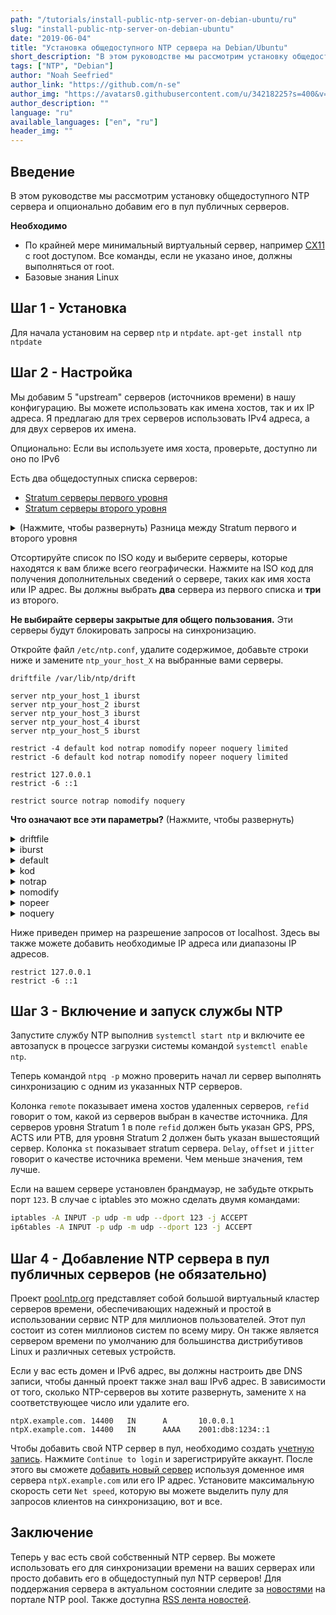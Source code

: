 ```yaml
---
path: "/tutorials/install-public-ntp-server-on-debian-ubuntu/ru"
slug: "install-public-ntp-server-on-debian-ubuntu"
date: "2019-06-04"
title: "Установка общедоступного NTP сервера на Debian/Ubuntu"
short_description: "В этом руководстве мы рассмотрим установку общедоступного NTP сервера и опционально добавим его в пул публичных серверов."
tags: ["NTP", "Debian"]
author: "Noah Seefried"
author_link: "https://github.com/n-se"
author_img: "https://avatars0.githubusercontent.com/u/34218225?s=400&v=4"
author_description: ""
language: "ru"
available_languages: ["en", "ru"]
header_img: ""
---
```



## Введение

В этом руководстве мы рассмотрим установку общедоступного NTP сервера и опционально добавим его в пул публичных серверов.

**Необходимо**

- По крайней мере минимальный виртуальный сервер, например [CX11](https://www.hetzner.com/cloud) с root доступом. Все команды, если не указано иное, должны выполняться от root.
- Базовые знания Linux

## Шаг 1 - Установка

Для начала установим на сервер `ntp` и `ntpdate`.
`apt-get install ntp ntpdate`

## Шаг 2 - Настройка

Мы добавим 5 "upstream" серверов (источников времени) в нашу конфигурацию. Вы можете использовать как имена хостов, так и их IP адреса. Я предлагаю для трех серверов использовать IPv4 адреса, а для двух серверов их имена.

Опционально: Если вы используете имя хоста, проверьте, доступно ли оно по IPv6

Есть два общедоступных списка серверов:
- [Stratum серверы первого уровня](https://support.ntp.org/bin/view/Servers/StratumOneTimeServers)
- [Stratum серверы второго уровня](https://support.ntp.org/bin/view/Servers/StratumTwoTimeServers)

<details>
    <summary>(Нажмите, чтобы развернуть) Разница между Stratum первого и второго уровня</summary>

Основные серверы называются Stratum 1 и они напрямую подключены к источнику точного времени, который называется Stratum 0. Такими источниками могут быть атомные часы, GPS приемник или система радио навигации. Сервер времени Stratum 1 передает время другим устройствам в сети, уровня Stratum 2. Они так же могут использоваться в качестве источника времени и оборудование, выполняющее с ними синхронизацию становятся устройствами с уровнем Stratum 3.
</details>

Отсортируйте список по ISO коду и выберите серверы, которые находятся к вам ближе всего географически. Нажмите на ISO код для получения дополнительных сведений о сервере, таких как имя хоста или IP адрес. Вы должны выбрать **два** сервера из первого списка и **три** из второго.

**Не выбирайте серверы закрытые для общего пользования.** Эти серверы будут блокировать запросы на синхронизацию.

Откройте файл `/etc/ntp.conf`, удалите содержимое, добавьте строки ниже и замените `ntp_your_host_X` на выбранные вами серверы.

```
driftfile /var/lib/ntp/drift

server ntp_your_host_1 iburst
server ntp_your_host_2 iburst
server ntp_your_host_3 iburst
server ntp_your_host_4 iburst
server ntp_your_host_5 iburst

restrict -4 default kod notrap nomodify nopeer noquery limited
restrict -6 default kod notrap nomodify nopeer noquery limited

restrict 127.0.0.1
restrict -6 ::1

restrict source notrap nomodify noquery
```

**Что означают все эти параметры?**
(Нажмите, чтобы развернуть)

<details>
    <summary>driftfile</summary>

Файл содержит только одно значение для корректировки тактовой частоты системных часов после каждого запуска системы или сервиса.
</details>

<details>
    <summary>iburst</summary>

С включенной опцией iburst на NTP сервер отправляется до десяти запросов на синхронизацию в течении минуты. Когда iburst выключен, отправляется только один запрос.
</details>

<details>
    <summary>default</summary>

Данная опция по умолчанию запрещает все, что явно не разрешено.
</details>

<details>
    <summary>kod</summary>

Опция kod позволяет отправлять так называемые a «kiss-of-death» пакеты, если доступ запрещен.
</details>

<details>
    <summary>notrap</summary>

Параметр notrap предотвращает прерывания протокола управления сообщениями ntpdc.
</details>

<details>
    <summary>nomodify</summary>

Параметр nomodify предотвращает попытки изменения конфигурации. 
</details>

<details>
    <summary>nopeer</summary>

 Опция nopeer предотвращает синхронизацию сервера с обслуживаемым хостом
</details>

<details>
    <summary>noquery</summary>

С опцией noquery сервер игнорирует запросы `ntpq` и `ntpdc`, но не запросы на синхронизацию времени.
</details>

Ниже приведен пример на разрешение запросов от localhost. Здесь вы также можете добавить необходимые IP адреса или диапазоны IP адресов.
```
restrict 127.0.0.1
restrict -6 ::1
```

## Шаг 3 - Включение и запуск службы NTP

Запустите службу NTP выполнив `systemctl start ntp` и включите ее автозапуск в процессе загрузки системы командой `systemctl enable ntp`.

Теперь командой `ntpq -p` можно проверить начал ли сервер выполнять синхронизацию с одним из указанных NTP серверов.

Колонка `remote` показывает имена хостов удаленных серверов, `refid` говорит о том, какой из серверов выбран в качестве источника. Для серверов уровня Stratum 1 в поле `refid` должен быть указан GPS, PPS, ACTS или PTB, для уровня Stratum 2 должен быть указан вышестоящий сервер. Колонка `st` показывает stratum сервера. `Delay`, `offset` и `jitter` говорит о качестве источника времени. Чем меньше значения, тем лучше.

Если на вашем сервере установлен брандмауэр, не забудьте открыть порт `123`. В случае с iptables это можно сделать двумя командами:

```bash
iptables -A INPUT -p udp -m udp --dport 123 -j ACCEPT
ip6tables -A INPUT -p udp -m udp --dport 123 -j ACCEPT
```

## Шаг 4 - Добавление NTP сервера в пул публичных серверов (не обязательно)

Проект [pool.ntp.org](https://www.ntppool.org/) представляет собой большой виртуальный кластер серверов времени, обеспечивающих надежный и простой в использовании сервис NTP для миллионов пользователей.
Этот пул состоит из сотен миллионов систем по всему миру. Он также является сервером времени по умолчанию для большинства дистрибутивов Linux и различных сетевых устройств.

Если у вас есть домен и IPv6 адрес, вы должны настроить две DNS записи, чтобы данный проект также знал ваш IPv6 адрес. В зависимости от того, сколько NTP-серверов вы хотите развернуть, замените `X` на соответствующее число или удалите его.

```
ntpX.example.com. 14400   IN      A       10.0.0.1
ntpX.example.com. 14400   IN      AAAA    2001:db8:1234::1
```

Чтобы добавить свой NTP сервер в пул, необходимо создать [учетную запись](https://manage.ntppool.org/manage). Нажмите `Continue to login` и зарегистрируйте аккаунт.
После этого вы сможете [добавить новый сервер](https://manage.ntppool.org/manage/servers#add) используя доменное имя сервера `ntpX.example.com` или его IP адрес. Установите максимальную скорость сети `Net speed`, которую вы можете выделить пулу для запросов клиентов на синхронизацию, вот и все.

## Заключение

Теперь у вас есть свой собственный NTP сервер. Вы можете использовать его для синхронизации времени на ваших серверах или просто добавить его в общедоступный пул NTP серверов!
Для поддержания сервера в актуальном состоянии следите за [новостями](https://www.ntppool.org/#news) на портале NTP pool. Также доступна [RSS лента новостей](https://news.ntppool.org/post/index.xml).
